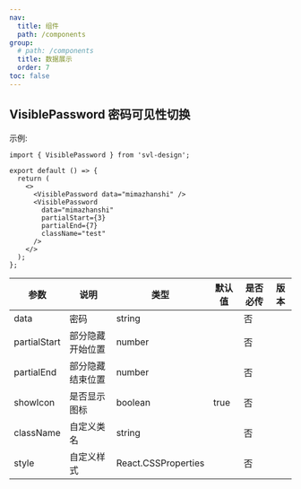 ```yaml
---
nav:
  title: 组件
  path: /components
group:
  # path: /components
  title: 数据展示
  order: 7
toc: false
---
```


## VisiblePassword 密码可见性切换

示例:

```tsx
import { VisiblePassword } from 'svl-design';

export default () => {
  return (
    <>
      <VisiblePassword data="mimazhanshi" />
      <VisiblePassword
        data="mimazhanshi"
        partialStart={3}
        partialEnd={7}
        className="test"
      />
    </>
  );
};
```

| 参数         | 说明             | 类型                | 默认值 | 是否必传 | 版本 |
| ------------ | ---------------- | ------------------- | ------ | -------- | ---- |
| data         | 密码             | string              |        | 否       |      |
| partialStart | 部分隐藏开始位置 | number              |        | 否       |      |
| partialEnd   | 部分隐藏结束位置 | number              |        | 否       |      |
| showIcon     | 是否显示图标     | boolean             | true   | 否       |      |
| className    | 自定义类名       | string              |        | 否       |      |
| style        | 自定义样式       | React.CSSProperties |        | 否       |      |
